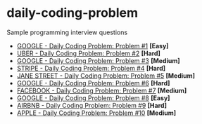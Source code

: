 # daily-coding-problem
Sample programming interview questions

- [GOOGLE - Daily Coding Problem: Problem #1](google_12_06_2020/google_12_06_2020.txt) **[Easy]**
- [UBER - Daily Coding Problem: Problem #2](uber_13_06_2020/uber_13_06_2020.txt) **[Hard]**
- [GOOGLE - Daily Coding Problem: Problem #3](google_14_06_2020/google_14_06_2020.txt) **[Medium]**
- [STRIPE - Daily Coding Problem: Problem #4](stripe_15_06_2020/stripe_15_06_2020.txt) **[Hard]**
- [JANE STREET - Daily Coding Problem: Problem #5](jane_street_16_06_2020/jane_street_16_06_2020.txt) **[Medium]**
- [GOOGLE - Daily Coding Problem: Problem #6](google_17_06_2020/google_17_06_2020.txt) **[Hard]**
- [FACEBOOK - Daily Coding Problem: Problem #7](facebook_18_06_2020/facebook_18_06_2020.txt) **[Medium]**
- [GOOGLE - Daily Coding Problem: Problem #8](google_19_06_2020/google_19_06_2020.txt) **[Easy]**
- [AIRBNB - Daily Coding Problem: Problem #9](airbnb_20_06_2020/airbnb_20_06_2020.txt) **[Hard]**
- [APPLE - Daily Coding Problem: Problem #10](apple_21_06_2020/apple_21_06_2020.txt) **[Medium]**